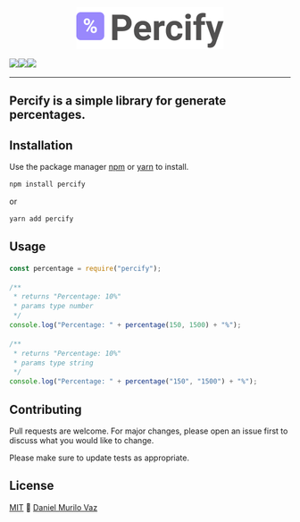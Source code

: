 <p align="center">
  <a width="100%" height="10rem" href="https://www.daniellvaz.com/">
    <img src="https://github.com/daniellvaz/Percify/blob/master/logo.png" alt="Percify">
  </a>
</p>

<div style="display: flex">
  <a href="https://www.npmjs.com/package/percify">
    <img src="https://img.shields.io/badge/npm-CB3837?style=for-the-badge&logo=npm&logoColor=white">
  </a>
  <img src="https://img.shields.io/badge/Yarn-2C8EBB?style=for-the-badge&logo=yarn&logoColor=white">
  <a href="https://codesandbox.io/s/heuristic-paper-hd75f">
    <img src="https://img.shields.io/badge/Codesandbox-000000?style=for-the-badge&logo=CodeSandbox&logoColor=white">
  </a>
</div>
<hr>

## Percify is a simple library for generate percentages.

## Installation

Use the package manager [npm](https://www.npmjs.com/) or [yarn](https://classic.yarnpkg.com/lang/en/docs/install/#windows-stable) to install.

```bash
npm install percify
```

or

```bash
yarn add percify
```

## Usage

```javascript
const percentage = require("percify");

/**
 * returns "Percentage: 10%"
 * params type number
 */
console.log("Percentage: " + percentage(150, 1500) + "%");

/**
 * returns "Percentage: 10%"
 * params type string
 */
console.log("Percentage: " + percentage("150", "1500") + "%");
```

## Contributing

Pull requests are welcome. For major changes, please open an issue first to discuss what you would like to change.

Please make sure to update tests as appropriate.

## License

[MIT](https://choosealicense.com/licenses/mit/) 💙 [Daniel Murilo Vaz](https://www.daniellvaz.com.br)
